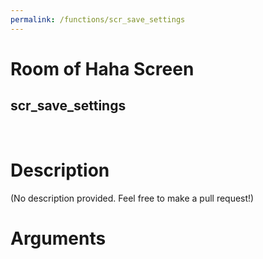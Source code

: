 ```yaml
---
permalink: /functions/scr_save_settings
---
```

# Room of Haha Screen  
## scr_save_settings  
&nbsp;  
# Description  
(No description provided. Feel free to make a pull request!) 
&nbsp;  
# Arguments


